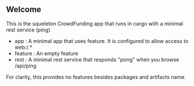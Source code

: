 ## Welcome

This is the squeleton CrowdFunding app that runs in cargo with a minimal rest service (ping)
- app : A minimal app that uses feature. It is configured to allow access to web:/.*
- feature : An empty feature
- rest : A minimal rest service that responds "pong" when you browse /api/ping

For clarity, this provides no features besides packages and artifacts name.
